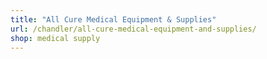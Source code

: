 ```yaml
---
title: "All Cure Medical Equipment & Supplies"
url: /chandler/all-cure-medical-equipment-and-supplies/
shop: medical supply
---
```

